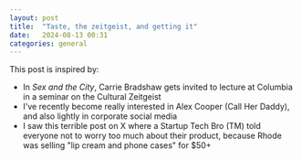 ```yaml
---
layout: post
title:  "Taste, the zeitgeist, and getting it"
date:   2024-08-13 00:31
categories: general
---
```


This post is inspired by:
- In *Sex and the City*, Carrie Bradshaw gets invited to lecture at Columbia in a seminar on the Cultural Zeitgeist
- I've recently become really interested in Alex Cooper (Call Her Daddy), and also lightly in corporate social media
- I saw this terrible post on X where a Startup Tech Bro (TM) told everyone not to worry too much about their product, because Rhode was selling "lip cream and phone cases" for $50+